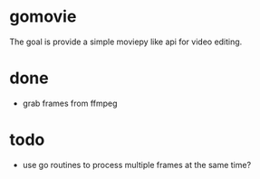 # gomovie

The goal is provide a simple moviepy like api for video editing.

# done
- grab frames from ffmpeg

# todo
- use go routines to process multiple frames at the same time?
